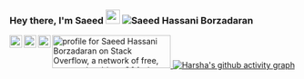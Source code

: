   ### Hey there, I'm Saeed <img src="https://media.giphy.com/media/hvRJCLFzcasrR4ia7z/giphy.gif" width="25px"> <img src="https://komarev.com/ghpvc/?username=realsaeedhassani" alt="Saeed Hassani Borzadaran" /> 

<a href="https://stackoverflow.com/users/9422637/saeed"><img src="https://stackoverflow.com/users/flair/9422637.png" width="208" height="58" alt="profile for Saeed Hassani Borzadaran on Stack Overflow, a network of free, community-driven Q&amp;A sites" title="profile for Saeed Hassani Borzadaran on Stack Exchange, a network of free, community-driven Q&amp;A sites" /></a><a href="https://stackoverflow.com/users/9422637/saeed"> <img align="left" alt="Saeed | Stackoverflow" width="22px"  height="22px" src="https://cdn2.iconfinder.com/data/icons/social-icons-color/512/stackoverflow-128.png" /></a><a href="https://twitter.com/borzadaran"><img align="left" alt="Saeed | Twitter" width="22px" height="22px"  src="https://raw.githubusercontent.com/peterthehan/peterthehan/master/assets/twitter.svg" /></a><a href="https://www.linkedin.com/in/realsaeedhassani/"><img align="left" alt="Saeed | LinkedIN" width="22px" height="22px" src="https://raw.githubusercontent.com/peterthehan/peterthehan/master/assets/linkedin.svg" /></a>
[![Harsha's github activity graph](https://activity-graph.herokuapp.com/graph?username=realsaeedhassani&theme=react-dark)](https://github.com/realsaeedhassani)

